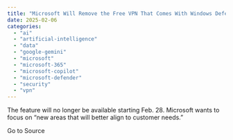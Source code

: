 ```yaml
---
title: "Microsoft Will Remove the Free VPN That Comes With Windows Defender Soon"
date: 2025-02-06
categories: 
  - "ai"
  - "artificial-intelligence"
  - "data"
  - "google-gemini"
  - "microsoft"
  - "microsoft-365"
  - "microsoft-copilot"
  - "microsoft-defender"
  - "security"
  - "vpn"
---
```


The feature will no longer be available starting Feb. 28. Microsoft wants to focus on “new areas that will better align to customer needs.”

Go to Source
